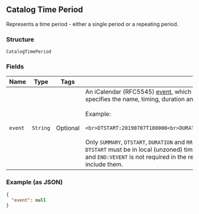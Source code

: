 ## Catalog Time Period

Represents a time period - either a single period or a repeating period.

### Structure

`CatalogTimePeriod`

### Fields

| Name | Type | Tags | Description |
|  --- | --- | --- | --- |
| `event` | `String` | Optional | An iCalendar (RFC5545) [event](https://tools.ietf.org/html/rfc5545#section-3.6.1), which<br>specifies the name, timing, duration and recurrence of this time period.<br><br>Example:<br><br>```<br>DTSTART:20190707T180000<br>DURATION:P2H<br>RRULE:FREQ=WEEKLY;BYDAY=MO,WE,FR<br>```<br><br>Only `SUMMARY`, `DTSTART`, `DURATION` and `RRULE` fields are supported.<br>`DTSTART` must be in local (unzoned) time format. Note that while `BEGIN:VEVENT`<br>and `END:VEVENT` is not required in the request. The response will always<br>include them. |

### Example (as JSON)

```json
{
  "event": null
}
```

